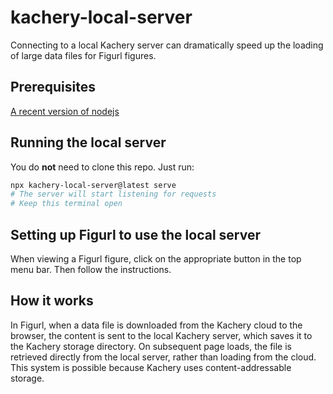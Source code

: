 # kachery-local-server

Connecting to a local Kachery server can dramatically speed up the loading of large data files for Figurl figures.

## Prerequisites

[A recent version of nodejs](https://nodejs.dev/en/learn/how-to-install-nodejs/)

## Running the local server

You do **not** need to clone this repo. Just run:

```bash
npx kachery-local-server@latest serve
# The server will start listening for requests
# Keep this terminal open
```

## Setting up Figurl to use the local server

When viewing a Figurl figure, click on the appropriate button in the top menu bar. Then follow the instructions.

## How it works

In Figurl, when a data file is downloaded from the Kachery cloud to the browser, the content is sent to the local Kachery server, which saves it to the Kachery storage directory. On subsequent page loads, the file is retrieved directly from the local server, rather than loading from the cloud. This system is possible because Kachery uses content-addressable storage.
